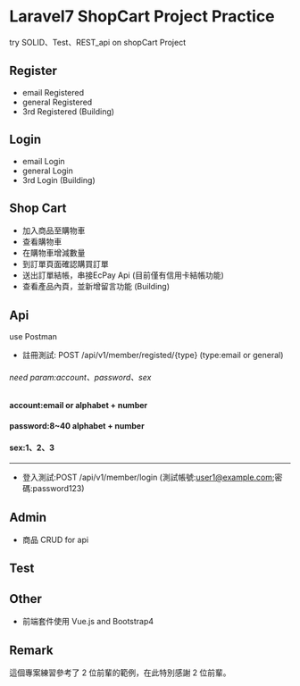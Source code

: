 # Laravel7 ShopCart Project Practice

try SOLID、Test、REST_api on shopCart Project

## Register

-   email Registered
-   general Registered 
-   3rd Registered (Building)

## Login

-   email Login
-   general Login
-   3rd Login (Building)

## Shop Cart

-   加入商品至購物車
-   查看購物車
-   在購物車增減數量 
-   到訂單頁面確認購買訂單
-   送出訂單結帳，串接EcPay Api (目前僅有信用卡結帳功能)
-   查看產品內頁，並新增留言功能 (Building)

## Api
use Postman

-   註冊測試: POST /api/v1/member/registed/{type} 
(type:email or general)
###### need param:account、password、sex
 #### account:email or alphabet + number
 #### password:8~40 alphabet + number
 #### sex:1、2、3
---------------------------------------
-   登入測試:POST /api/v1/member/login (測試帳號:user1@example.com;密碼:password123)

## Admin

-   商品 CRUD for api

## Test

## Other

-   前端套件使用 Vue.js and Bootstrap4

## Remark

這個專案練習參考了 2 位前輩的範例，在此特別感謝 2 位前輩。
